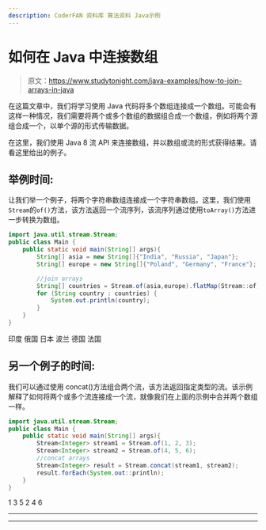 ```yaml
---
description: CoderFAN 资料库 算法资料 Java示例
---
```


# 如何在 Java 中连接数组

> 原文：<https://www.studytonight.com/java-examples/how-to-join-arrays-in-java>

在这篇文章中，我们将学习使用 Java 代码将多个数组连接成一个数组。可能会有这样一种情况，我们需要将两个或多个数组的数据组合成一个数组，例如将两个源组合成一个，以单个源的形式传输数据。

在这里，我们使用 Java 8 流 API 来连接数组，并以数组或流的形式获得结果。请看这里给出的例子。

## 举例时间:

让我们举一个例子，将两个字符串数组连接成一个字符串数组。这里，我们使用`Stream`的`of()`方法，该方法返回一个流序列，该流序列通过使用`toArray()`方法进一步转换为数组。

```java
import java.util.stream.Stream;
public class Main {
	public static void main(String[] args){  
		String[] asia = new String[]{"India", "Russia", "Japan"};
        String[] europe = new String[]{"Poland", "Germany", "France"};

		//join arrays
        String[] countries = Stream.of(asia,europe).flatMap(Stream::of).toArray(String[]::new);
        for (String country : countries) {
			System.out.println(country);
		}
	}
}
```

印度
俄国
日本
波兰
德国
法国

## 另一个例子的时间:

我们可以通过使用 concat()方法组合两个流，该方法返回指定类型的流。该示例解释了如何将两个或多个流连接成一个流，就像我们在上面的示例中合并两个数组一样。

```java
import java.util.stream.Stream;
public class Main {
	public static void main(String[] args){  
		Stream<Integer> stream1 = Stream.of(1, 2, 3);
	    Stream<Integer> stream2 = Stream.of(4, 5, 6);
	    //concat arrays
	    Stream<Integer> result = Stream.concat(stream1, stream2);
	    result.forEach(System.out::println);
	}
}
```

1
3
5
2
4
6

* * *

* * *